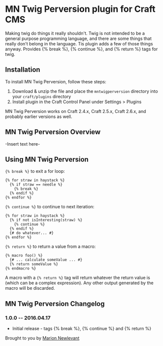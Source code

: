 # MN Twig Perversion plugin for Craft CMS

Making twig do things it really shouldn&#39;t. Twig is not intended to be a general purpose programming language, and there are some things that really don't belong in the language. Tis plugin adds a few of those things anyway. Provides {% break %}, {% continue %}, and {% return %} tags for twig.

## Installation

To install MN Twig Perversion, follow these steps:

1. Download & unzip the file and place the `mntwigperversion` directory into your `craft/plugins` directory
2. Install plugin in the Craft Control Panel under Settings > Plugins

MN Twig Perversion works on Craft 2.4.x, Craft 2.5.x, Craft 2.6.x, and probably earlier versions as well.

## MN Twig Perversion Overview

-Insert text here-

## Using MN Twig Perversion

`{% break %}` to exit a for loop:

    {% for straw in haystack %}
      {% if straw == needle %}
        {% break %}
      {% endif %}
    {% endfor %}

`{% continue %}` to continue to next iteration:

    {% for straw in haystack %}
      {% if not isInteresting(straw) %}
        {% continue %}
      {% endif %}
      {# do whatever... #}
    {% endfor %}

`{% return %}` to return a value from a macro:

    {% macro foo() %}
      {# ... calculate someValue ... #}
      {% return someValue %}
    {% endmacro %}

A macro with a `{% return %}` tag will return whatever the return value is (which can be a complex expression). Any other output generated by the macro will be discarded.

## MN Twig Perversion Changelog

### 1.0.0 -- 2016.04.17

* Initial release - tags {% break %}, {% continue %} and {% return %}

Brought to you by [Marion Newlevant](http://marion.newlevant.com)